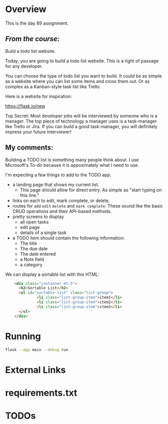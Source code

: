 # Overview

This is the day 89 assignment.

## _From the course:_
Build a todo list website.

Today, you are going to build a todo list website. This is a right of passage for any developer.

You can choose the type of todo list you want to build. It could be as simple as a website where you can list some items and cross them out. Or as complex as a Kanban-style task list like Trello.

Here is a website for inspiration:

https://flask.io/new

Top Secret: Most developer jobs will be interviewed by someone who is a manager. The top piece of technology a manager uses is a task-manager like Trello or Jira. If you can build a good task-manager, you will definitely impress your future interviewer!


## My comments:

Building a TODO list is something many people think about.  I use Microsoft's To-do because it is appoximately what I need to use. 

I'm expecting a few things to add to the TODO app.
- a landing page that shows my current list.
    - This page should allow for direct entry.  As simple as "start typing on this line."
- links on each to edit, mark complete, or delete.
- routes for `add` `edit` `delete` and `mark complete`.  These sound like the basic CRUD operations and their API-based methods.
- pretty screens to display
    - all open tasks
    - edit page
    - details of a single task
- a TODO item should contain the following information:
    - The title
    - The due date
    - The date entered
    - a Note field
    - a category

We can display a sortable list with this HTML:

```html
    <div class="container mt-5">
      <h2>Sortable List</h2>
      <ul id="sortable-list" class="list-group">
              <li class="list-group-item">item1</li>
              <li class="list-group-item">item2</li>
              <li class="list-group-item">item3</li>
      </ul>
    </div>
```



# Running

```bash
flask --app main --debug run
```


# External Links

# requirements.txt

# TODOs

